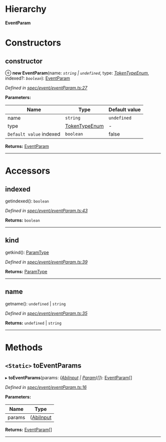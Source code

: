 

# Hierarchy

**EventParam**

# Constructors

<a id="constructor"></a>

##  constructor

⊕ **new EventParam**(name: *`string` | `undefined`*, type: *[TokenTypeEnum](../modules/_types_.md#tokentypeenum)*, indexed?: *`boolean`*): [EventParam](_spec_event_eventparam_.eventparam.md)

*Defined in [spec/event/eventParam.ts:27](https://github.com/paritytech/js-libs/blob/872d566/packages/abi/src/spec/event/eventParam.ts#L27)*

**Parameters:**

| Name | Type | Default value |
| ------ | ------ | ------ |
| name | `string` | `undefined` | - |
| type | [TokenTypeEnum](../modules/_types_.md#tokentypeenum) | - |
| `Default value` indexed | `boolean` | false |

**Returns:** [EventParam](_spec_event_eventparam_.eventparam.md)

___

# Accessors

<a id="indexed"></a>

##  indexed

getindexed(): `boolean`

*Defined in [spec/event/eventParam.ts:43](https://github.com/paritytech/js-libs/blob/872d566/packages/abi/src/spec/event/eventParam.ts#L43)*

**Returns:** `boolean`

___
<a id="kind"></a>

##  kind

getkind(): [ParamType](_spec_paramtype_paramtype_.paramtype.md)

*Defined in [spec/event/eventParam.ts:39](https://github.com/paritytech/js-libs/blob/872d566/packages/abi/src/spec/event/eventParam.ts#L39)*

**Returns:** [ParamType](_spec_paramtype_paramtype_.paramtype.md)

___
<a id="name"></a>

##  name

getname(): `undefined` | `string`

*Defined in [spec/event/eventParam.ts:35](https://github.com/paritytech/js-libs/blob/872d566/packages/abi/src/spec/event/eventParam.ts#L35)*

**Returns:** `undefined` | `string`

___

# Methods

<a id="toeventparams"></a>

## `<Static>` toEventParams

▸ **toEventParams**(params: *([AbiInput](../interfaces/_types_.abiinput.md) | [Param](_spec_param_.param.md))[]*): [EventParam](_spec_event_eventparam_.eventparam.md)[]

*Defined in [spec/event/eventParam.ts:16](https://github.com/paritytech/js-libs/blob/872d566/packages/abi/src/spec/event/eventParam.ts#L16)*

**Parameters:**

| Name | Type |
| ------ | ------ |
| params | ([AbiInput](../interfaces/_types_.abiinput.md) | [Param](_spec_param_.param.md))[] |

**Returns:** [EventParam](_spec_event_eventparam_.eventparam.md)[]

___

